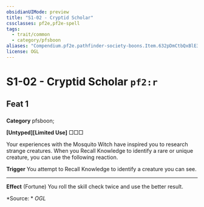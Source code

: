 ```yaml
---
obsidianUIMode: preview
title: "S1-02 - Cryptid Scholar"
cssclasses: pf2e,pf2e-spell
tags:
  - trait/common
  - category/pfsboon
aliases: "Compendium.pf2e.pathfinder-society-boons.Item.632pDmCtbQxBlE3d"
license: OGL
---
```

# S1-02 - Cryptid Scholar `pf2:r`
## Feat 1
### 

**Category** pfsboon; 




**\[Untyped\]\[Limited Use\]** □□□

Your experiences with the Mosquito Witch have inspired you to research strange creatures. When you Recall Knowledge to identify a rare or unique creature, you can use the following reaction.

**Trigger** You attempt to Recall Knowledge to identify a creature you can see.

* * *

**Effect** (Fortune) You roll the skill check twice and use the better result.

*Source: *
*OGL*